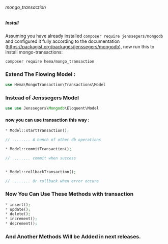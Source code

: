 ###### mongo_transaction

##### Install
Assuming you have already installed ```composer require jenssegers/mongodb``` and configured it fully according to the documentation (https://packagist.org/packages/jenssegers/mongodb), now run this to install mongo-transactions:

```composer require hema/mongo_transaction```
### Extend The Flowing Model :
```php
use Hema\MongoTransaction\Transactions\Model
```

### Instead of Jenssegers Model
```php
use use Jenssegers\Mongodb\Eloquent\Model 
```

#### now you can use transaction this way : 

```php
* Model::startTransaction();

// ........ A bunch of other db operations

* Model::commitTransaction();

// ........ commit when success


* Model::rollbackTransaction();

// ........ Or rollback when error occure


```
### Now You Can Use These Methods with transaction

```php
* insert();
* update();
* delete();
* increment();
* decrement();


```

### And Another Methods Will be Added in next releases.
